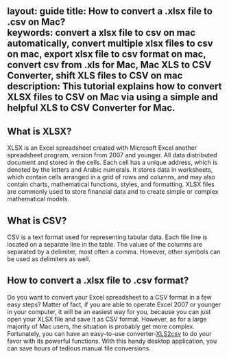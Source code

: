 layout: guide
title: How to convert a .xlsx file to .csv on Mac?  
keywords: convert a xlsx file to csv on mac automatically, convert multiple xlsx files to csv on mac, export xlsx file to csv format on mac, convert csv from .xls for Mac, Mac XLS to CSV Converter, shift XLS files to CSV on mac
description: This tutorial explains how to convert XLSX files to CSV on Mac via using a simple and helpful XLS to CSV Converter for Mac. 
---

## What is XLSX?
XLSX is an Excel spreadsheet created with Microsoft Excel another spreadsheet program, version from 2007 and younger. All data distributed document and stored in the cells. Each cell has a unique address, which is denoted by the letters and Arabic numerals. It stores data in worksheets, which contain cells arranged in a grid of rows and columns, and may also contain charts, mathematical functions, styles, and formatting. XLSX files are commonly used to store financial data and to create simple or complex mathematical models.


## What is CSV?
CSV is a text format used for representing tabular data. Each file line is located on a separate line in the table. The values of the columns are separated by a delimiter, most often a comma. However, other symbols can be used as delimiters as well.


## How to convert a .xlsx file to .csv format?
Do you want to convert your Excel spreadsheet to a CSV format in a few easy steps? Matter of fact, if you are able to operate Excel 2007 or younger in your computer, it will be an easiest way for you, because you can just open your XLSX file and save it as CSV format. However, as for a large majority of Mac users, the situation is probably get more complex. Fortunately, you can have an easy-to-use converter-<a href="https://gmagon.com/products/store/xls2csv/" target="_blank" rel="nofollow me noopener noreferrer" >XLS2csv</a> to do your favor with its powerful functions. With this handy desktop application, you can save hours of tedious manual file conversions.



